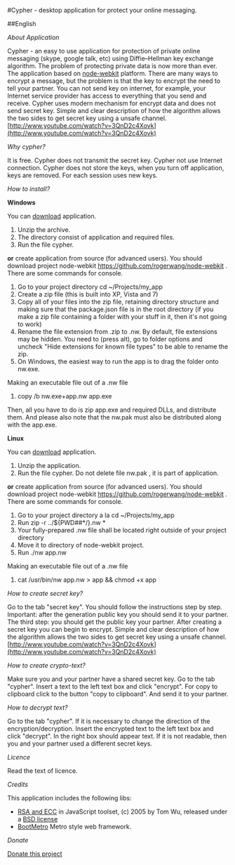 #Cypher - desktop application for protect your online messaging.

##English

*About Application*

Cypher - an easy to use application for protection of private
online messaging (skype, google talk, etc) using Diffie–Hellman
key exchange algorithm. The problem of protecting private data is now more than ever.
The application based on [node-webkit](https://github.com/rogerwang/node-webkit) platform.
There are many ways to encrypt a message, but the problem is
that the key to encrypt the need to tell your partner.
You can not send key on internet, for example,
your Internet service provider has access to everything that you send and receive.
Cypher uses modern mechanism for encrypt data and does not send secret key.
Simple and clear description of how the algorithm allows the two sides
to get secret key using a unsafe channel.
[http://www.youtube.com/watch?v=3QnD2c4Xovk](http://www.youtube.com/watch?v=3QnD2c4Xovk)

*Why cypher?*

It is free. Cypher does not transmit the secret key. Cypher not use Internet connection.
Cypher does not store the keys, when you turn off application, keys are removed. For each session
uses new keys.

*How to install?*

**Windows**

You can [download](https://www.dropbox.com/s/2ockj4tkcro8emg/cypher-win-0.2.zip) application.

1. Unzip the archive.
2. The directory consist of application and required files.
3. Run the file cypher.

**or** create application from source (for advanced users). You should download
project node-webkit https://github.com/rogerwang/node-webkit .
There are some commands for console.

1. Go to your project directory  cd ~/Projects/my_app
2. Create a zip file (this is built into XP, Vista and 7)
3. Copy all of your files into the zip file, retaining directory
structure and making sure that the package.json file is in the root directory
(if you make a zip file containing a folder with your stuff in it, then it's not going to work)
4. Rename the file extension from .zip to .nw. By default, file extensions may be hidden.
You need to (press alt), go to folder options and uncheck "Hide extensions for known file types" to be able to rename the zip.
5. On Windows, the easiest way to run the app is to drag the folder onto nw.exe.

Making an executable file out of a .nw file

1. copy /b nw.exe+app.nw app.exe

Then, all you have to do is zip app.exe and required DLLs, and distribute them.
And please also note that the nw.pak must also be distributed along with the app.exe.

**Linux**

You can [download](https://www.dropbox.com/s/xgktm8g6rmg4hkg/cypher-linux-0.2.zip) application.

1. Unzip the application.
2. Run the file cypher. Do not delete file nw.pak , it is part of application.

**or** create application from source (for advanced users). You should download
project node-webkit https://github.com/rogerwang/node-webkit .
There are some commands for console.

1. Go to your project directory a la cd ~/Projects/my_app
2. Run zip -r ../${PWD##*/}.nw *
3. Your fully-prepared .nw file shall be located right outside of your project directory
4. Move it to directory of node-webkit project.
5. Run ./nw app.nw

Making an executable file out of a .nw file

1. cat /usr/bin/nw app.nw > app && chmod +x app

*How to create secret key?*

Go to the tab "secret key". You should follow the instructions step by step. Important:
after the generation public key you should  send it to your partner. The third step:
you should get the public key your partner. After creating a secret key you can
begin to encrypt. Simple and clear description of how
the algorithm allows the two sides to get secret key using a unsafe channel.
[http://www.youtube.com/watch?v=3QnD2c4Xovk](http://www.youtube.com/watch?v=3QnD2c4Xovk)


*How to create crypto-text?*

Make sure you and your partner have a shared secret key. Go to the tab "cypher".
Insert a text to the left text box and click "encrypt".
For copy to clipboard click to the button "copy to clipboard". And send it to your partner.

*How to decrypt text?*

Go to the tab "cypher". If it is necessary to change the direction
of the encryption/decryption. Insert the encrypted text
to the left text box and click "decrypt". In the right box should appear text.
If  it is not readable, then you and your partner used a different secret keys.

*Licence*

Read the text of licence.

*Credits*

This application includes the following libs:

- [RSA and ECC](http://www-cs-students.stanford.edu/~tjw/jsbn/) in JavaScript toolset, (c) 2005 by Tom Wu, released under a [BSD license](http://www-cs-students.stanford.edu/~tjw/jsbn/LICENSE)
- [BootMetro](http://aozora.github.com/bootmetro/) Metro style web framework.

*Donate*

[Donate this project](https://www.paypal.com/cgi-bin/webscr?cmd=_s-xclick&hosted_button_id=MSGTAVUXX9A8Y)






